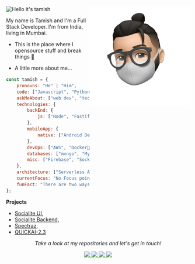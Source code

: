 <img src="https://readme-typing-svg.demolab.com?font=Poppins&pause=1000&duration=4000&color=00fdb8&center=true&width=435&repeat=false&lines=%22Hello+there!+%F0%9F%91%8B%F0%9F%8F%BB%22;%22I'm+tamish!%22;%22Welcome+to+my+profile!%22" alt="Hello it's tamish" />
<a href="https://discord.com/users/1111132424844357692"><img src="./face-memoji.png" align="right" height="275" /></a>

My name is Tamish and I'm a Full Stack Developer. I'm from India, living in Mumbai.
- This is the place where I opensource stuff and break things 🤣

- A little more about me...
```javascript
const tamish = {
    pronouns: "He" | "Him",
    code: ["Javascript", "Python", "Java", "PHP"],
    askMeAbout: ["web dev", "tech", "app dev", "photography"],
    technologies: {
        backEnd: {
            js: ["Node", "Fastify", "Express"],
        },
        mobileApp: {
            native: ["Android Development"]
        },
        devOps: ["AWS", "Docker🐳", "Route53", "Nginx"],
        databases: ["mongo", "MySql", "sqlite"],
        misc: ["Firebase", "Socket.IO", "selenium", "open-cv", "php", "SuiteApp"]
    },
    architecture: ["Serverless Architecture", "Progressive web applications", "Single page applications"],
    currentFocus: "No Focus point at this time",
    funFact: "There are two ways to write error-free programs; only the third one works"
};
```

**Projects** 

- [Socialite UI](https://github.com/sahilarun/Socialite-UI.git),
- [Socialite Backend](https://github.com/sahilarun/Socialite),
- [Spectraz](https://github.com/sahilarun/Spectraz.git),
- [QUICKAI-2.3](https://github.com/sahilarun/QUICKAI-2.3.git)

<p align="center">
  <i>Take a look at my repositories and let's get in touch!</i>

<p align="center">
  <a href= "https://github.com/mhatretamish/">
    <img src="https://img.icons8.com/material-outlined/30/689d6a/source-code.png"/>
  </a>
  <a href= "https://discord.com/users/780321830695206912">
    <img src="https://img.icons8.com/material-outlined/30/689d6a/discord.png"/>
  </a>
  <a href= "https://instagram.com/codewithtamish">
    <img src="https://img.icons8.com/material-outlined/30/689d6a/instagram.png"/>
  </a>
  <a href="mailto:tamishmhatre26@gmail.com">
    <img src="https://img.icons8.com/ios-glyphs/30/689d6a/physics.png"/>
  </a>
</p>
